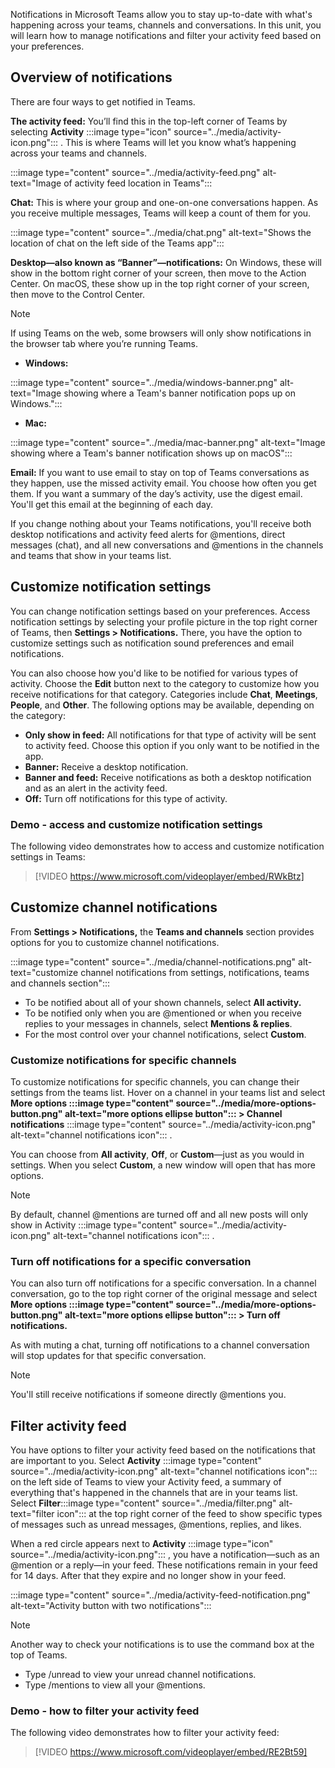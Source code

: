Notifications in Microsoft Teams allow you to stay up-to-date with what's happening across your teams, channels and conversations. In this unit, you will learn how to manage notifications and filter your activity feed based on your preferences.

## Overview of notifications

There are four ways to get notified in Teams.

**The activity feed:** You’ll find this in the top-left corner of Teams by selecting **Activity** :::image type="icon" source="../media/activity-icon.png":::
. This is where Teams will let you know what’s happening across your teams and channels.

:::image type="content" source="../media/activity-feed.png" alt-text="Image of activity feed location in Teams":::

**Chat:** This is where your group and one-on-one conversations happen. As you receive multiple messages, Teams will keep a count of them for you.

:::image type="content" source="../media/chat.png" alt-text="Shows the location of chat on the left side of the Teams app":::

**Desktop—also known as “Banner”—notifications:** On Windows, these will show in the bottom right corner of your screen, then move to the Action Center. On macOS, these show up in the top right corner of your screen, then move to the Control Center.

> [!NOTE]
> If using Teams on the web, some browsers will only show notifications in the browser tab where you’re running Teams.

* **Windows:**

:::image type="content" source="../media/windows-banner.png" alt-text="Image showing where a Team's banner notification pops up on Windows.":::

* **Mac:**

:::image type="content" source="../media/mac-banner.png" alt-text="Image showing where a Team's banner notification shows up on macOS":::

**Email:** If you want to use email to stay on top of Teams conversations as they happen, use the missed activity email. You choose how often you get them. If you want a summary of the day’s activity, use the digest email. You'll get this email at the beginning of each day.

If you change nothing about your Teams notifications, you'll receive both desktop notifications and activity feed alerts for @mentions, direct messages (chat), and all new conversations and @mentions in the channels and teams that show in your teams list.

## Customize notification settings

You can change notification settings based on your preferences. Access notification settings by selecting your profile picture in the top right corner of Teams, then **Settings &gt; Notifications.** There, you have the option to customize settings such as notification sound preferences and email notifications.

You can also choose how you'd like to be notified for various types of activity. Choose the **Edit** button next to the category to customize how you receive notifications for that category. Categories include **Chat**, **Meetings**, **People**, and **Other**. The following options may be available, depending on the category:

* **Only show in feed:** All notifications for that type of activity will be sent to activity feed. Choose this option if you only want to be notified in the app.
* **Banner:** Receive a desktop notification.
* **Banner and feed:** Receive notifications as both a desktop notification and as an alert in the activity feed.
* **Off:** Turn off notifications for this type of activity.

### Demo - access and customize notification settings

The following video demonstrates how to access and customize notification settings in Teams:

> [!VIDEO https://www.microsoft.com/videoplayer/embed/RWkBtz]

## Customize channel notifications

From **Settings &gt; Notifications,** the **Teams and channels** section provides options for you to customize channel notifications.

:::image type="content" source="../media/channel-notifications.png" alt-text="customize channel notifications from settings, notifications, teams and channels section":::

* To be notified about all of your shown channels, select **All activity.**
* To be notified only when you are @mentioned or when you receive replies to your messages in channels, select **Mentions &amp; replies**.
* For the most control over your channel notifications, select **Custom**.

### Customize notifications for specific channels

To customize notifications for specific channels, you can change their settings from the teams list. Hover on a channel in your teams list and select **More options :::image type="content" source="../media/more-options-button.png" alt-text="more options ellipse button":::
 &gt; Channel notifications** :::image type="content" source="../media/activity-icon.png" alt-text="channel notifications icon":::
 .

You can choose from **All activity**, **Off**, or **Custom**—just as you would in settings. When you select **Custom**, a new window will open that has more options.

> [!NOTE]
> By default, channel @mentions are turned off and all new posts will only show in Activity :::image type="content" source="../media/activity-icon.png" alt-text="channel notifications icon":::
 .

### Turn off notifications for a specific conversation

You can also turn off notifications for a specific conversation. In a channel conversation, go to the top right corner of the original message and select **More options :::image type="content" source="../media/more-options-button.png" alt-text="more options ellipse button":::
 &gt; Turn off notifications.**

As with muting a chat, turning off notifications to a channel conversation will stop updates for that specific conversation.

> [!NOTE]
> You'll still receive notifications if someone directly @mentions you.

## Filter activity feed

You have options to filter your activity feed based on the notifications that are important to you. Select **Activity** :::image type="content" source="../media/activity-icon.png" alt-text="channel notifications icon":::
 on the left side of Teams to view your Activity feed, a summary of everything that's happened in the channels that are in your teams list. Select **Filter**:::image type="content" source="../media/filter.png" alt-text="filter icon":::
 at the top right corner of the feed to show specific types of messages such as unread messages, @mentions, replies, and likes.

When a red circle appears next to **Activity** :::image type="icon" source="../media/activity-icon.png":::
, you have a notification—such as an @mention or a reply—in your feed. These notifications remain in your feed for 14 days. After that they expire and no longer show in your feed.

:::image type="content" source="../media/activity-feed-notification.png" alt-text="Activity button with two notifications":::

> [!NOTE]
> Another way to check your notifications is to use the command box at the top of Teams.
> * Type /unread to view your unread channel notifications.
> * Type /mentions to view all your @mentions.

### Demo - how to filter your activity feed

The following video demonstrates how to filter your activity feed:

> [!VIDEO https://www.microsoft.com/videoplayer/embed/RE2Bt59]
